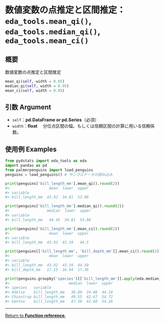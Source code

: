 # 数値変数の点推定と区間推定：`eda_tools.mean_qi()`, `eda_tools.median_qi()`, `eda_tools.mean_ci()`

## 概要

数値変数の点推定と区間推定

```python
mean_qi(self, width = 0.95)
median_qi(self, width = 0.95)
mean_ci(self, width = 0.95)
```

## 引数 Argument

- `self`：**pd.DataFrame or pd.Series**（必須）
- `width`：**float**
　分位点区間の幅、もしくは信頼区間の計算に用いる信頼係数。

## 使用例 Examples

```python
from py4stats import eda_tools as eda
import pandas as pd
from palmerpenguins import load_penguins
penguins = load_penguins() # サンプルデータの読み込み

print(penguins['bill_length_mm'].mean_qi().round(2))
#>                  mean  lower  upper
#> variable                           
#> bill_length_mm  43.92  34.81  53.08

print(penguins['bill_length_mm'].median_qi().round(2))
#>                 median  lower  upper
#> variable                            
#> bill_length_mm   44.45  34.81  53.08

print(penguins['bill_length_mm'].mean_ci().round(2))
#>                  mean  lower  upper
#> variable                           
#> bill_length_mm  43.92  43.34   44.5

print(penguins[['bill_length_mm', 'bill_depth_mm']].mean_ci().round(2))
#>                  mean  lower  upper
#> variable                           
#> bill_length_mm  43.92  43.34  44.50
#> bill_depth_mm   17.15  16.94  17.36

print(penguins.groupby('species')[['bill_length_mm']].apply(eda.median_qi).round(2))
#>                           median  lower  upper
#> species   variable                            
#> Adelie    bill_length_mm   38.80  34.08  44.10
#> Chinstrap bill_length_mm   49.55  42.47  54.72
#> Gentoo    bill_length_mm   47.30  42.60  54.26
```
***
[Return to **Function reference**.](https://github.com/Hirototensho/Py4Stats/blob/main/reference.md)
